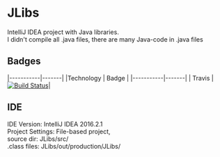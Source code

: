 # JLibs
IntelliJ IDEA project with Java libraries.  
I didn't compile all .java files, there are many Java-code in .java files
## Badges
|-----------|-------|
|Technology | Badge |
|-----------|-------|
| Travis    |[![Build Status](https://travis-ci.org/RMuskovets/JLibs.svg?branch=master)](https://travis-ci.org/RMuskovets/JLibs)|

## IDE
IDE Version: IntelliJ IDEA 2016.2.1  
Project Settings: File-based project,  
source dir: JLibs/src/  
.class files: JLibs/out/production/JLibs/  
